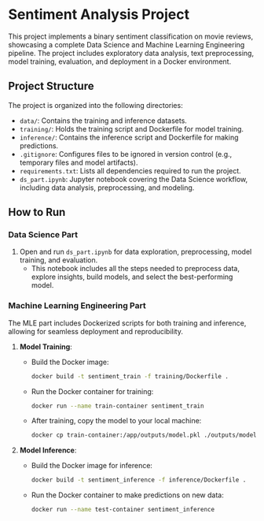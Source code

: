 
# Sentiment Analysis Project

This project implements a binary sentiment classification on movie reviews, showcasing a complete Data Science and Machine Learning Engineering pipeline. The project includes exploratory data analysis, text preprocessing, model training, evaluation, and deployment in a Docker environment.

## Project Structure

The project is organized into the following directories:

- `data/`: Contains the training and inference datasets.
- `training/`: Holds the training script and Dockerfile for model training.
- `inference/`: Contains the inference script and Dockerfile for making predictions.
- `.gitignore`: Configures files to be ignored in version control (e.g., temporary files and model artifacts).
- `requirements.txt`: Lists all dependencies required to run the project.
- `ds_part.ipynb`: Jupyter notebook covering the Data Science workflow, including data analysis, preprocessing, and modeling.

## How to Run

### Data Science Part

1. Open and run `ds_part.ipynb` for data exploration, preprocessing, model training, and evaluation.
   - This notebook includes all the steps needed to preprocess data, explore insights, build models, and select the best-performing model.

### Machine Learning Engineering Part

The MLE part includes Dockerized scripts for both training and inference, allowing for seamless deployment and reproducibility.

1. **Model Training**:
   - Build the Docker image:
     ```bash
     docker build -t sentiment_train -f training/Dockerfile .
     ```
   - Run the Docker container for training:
     ```bash
     docker run --name train-container sentiment_train
     ```
   - After training, copy the model to your local machine:
     ```bash
     docker cp train-container:/app/outputs/model.pkl ./outputs/model.pkl
     ```

2. **Model Inference**:
   - Build the Docker image for inference:
     ```bash
     docker build -t sentiment_inference -f inference/Dockerfile .
     ```
   - Run the Docker container to make predictions on new data:
     ```bash
     docker run --name test-container sentiment_inference
     ```



